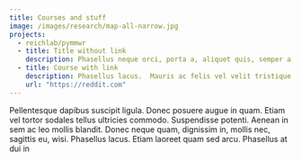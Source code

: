 ```yaml
---
title: Courses and stuff
image: /images/research/map-all-narrow.jpg
projects:
  - reichlab/pymmwr
  - title: Title without link
    description: Phasellus neque orci, porta a, aliquet quis, semper a, massa. Cras placerat accumsan nulla.
  - title: Course with link
    description: Phasellus lacus.  Mauris ac felis vel velit tristique imperdiet.  Aliquam posuere. Praesent fermentum tempor tellus.
    url: "https://reddit.com"
---
```


Pellentesque dapibus suscipit ligula.  Donec posuere augue in quam.  Etiam vel
tortor sodales tellus ultricies commodo.  Suspendisse potenti.  Aenean in sem ac
leo mollis blandit.  Donec neque quam, dignissim in, mollis nec, sagittis eu,
wisi.  Phasellus lacus.  Etiam laoreet quam sed arcu.  Phasellus at dui in

